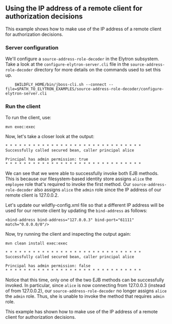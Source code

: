 ## Using the IP address of a remote client for authorization decisions

This example shows how to make use of the IP address of a remote client for authorization decisions.

### Server configuration

We'll configure a `source-address-role-decoder` in the Elytron subsystem. Take a look at the `configure-elytron-server.cli`
file in the `source-address-role-decoder` directory for more details on the commands used to set this up.

```
    $WILDFLY_HOME/bin/jboss-cli.sh --connect --file=$PATH_TO_ELYTRON_EXAMPLES/source-address-role-decoder/configure-elytron-server.cli
```
### Run the client

To run the client, use:

```
mvn exec:exec
```

Now, let's take a closer look at the output:

```
* * * * * * * * * * * * * * * * * * * * * * * * * * * * * *
Successfully called secured bean, caller principal alice

Principal has admin permission: true
* * * * * * * * * * * * * * * * * * * * * * * * * * * * * *
```

We can see that we were able to successfully invoke both EJB methods. This is because our filesystem-based
identity store assigns `alice` the `employee` role that's required to invoke the first method. Our
`source-address-role-decoder` also assigns `alice` the `admin` role since the IP address of our remote
client is 127.0.0.2.

Let's update our wildfly-config.xml file so that a different IP address will be used for our remote client
by updating the `bind-address` as follows:

```
<bind-address bind-address="127.0.0.3" bind-port="61111" match="0.0.0.0/0"/>
```

Now, try running the client and inspecting the output again:

```
mvn clean install exec:exec
```

```
* * * * * * * * * * * * * * * * * * * * * * * * * * * * * *
Successfully called secured bean, caller principal alice

Principal has admin permission: false
* * * * * * * * * * * * * * * * * * * * * * * * * * * * * *
```

Notice that this time, only one of the two EJB methods can be successfully invoked. In particular,
since `alice` is now connecting from 127.0.0.3 (instead of from 127.0.0.2), our `source-address-role-decoder`
no longer assigns `alice` the `admin` role. Thus, she is unable to invoke the method that requires `admin` role.

This example has shown how to make use of the IP address of a remote client for authorization decisions.